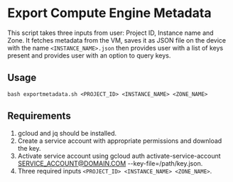 # Export Compute Engine Metadata

This script takes three inputs from user: Project ID, Instance name and Zone. It fetches metadata from the VM, saves it as JSON file on the device with the name `<INSTANCE_NAME>.json` then provides user with a list of keys present and provides user with an option to query keys.

## Usage

```
bash exportmetadata.sh <PROJECT_ID> <INSTANCE_NAME> <ZONE_NAME>
```

## Requirements

1) gcloud and jq should be installed.
2) Create a service account with appropriate permissions and download the key.
3) Activate service account using gcloud auth activate-service-account SERVICE_ACCOUNT@DOMAIN.COM --key-file=/path/key.json.
4) Three required inputs `<PROJECT_ID> <INSTANCE_NAME> <ZONE_NAME>`.

